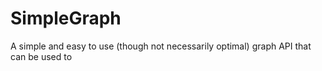 SimpleGraph
===========

A simple and easy to use (though not necessarily optimal) graph API that can be used to 
